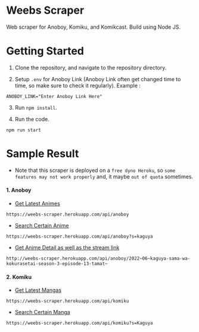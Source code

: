 # Weebs Scraper

Web scraper for Anoboy, Komiku, and Komikcast. Build using Node JS.

# Getting Started

1. Clone the repository, and navigate to the repository directory.

2. Setup `.env` for Anoboy Link (Anoboy Link often get changed time to time, so make sure to check it regularly). Example : 
```
ANOBOY_LINK="Enter Anoboy Link Here"
```

3. Run `npm install`.

4. Run the code.
```
npm run start
```

# Sample Result

- Note that this scraper is deployed on a `free dyno Heroku`, so `some features may not work properly` and, it maybe `out of quota` sometimes.

#### 1. Anoboy
  - [Get Latest Animes](https://weebs-scraper.herokuapp.com/api/anoboy)
  ```
  https://weebs-scraper.herokuapp.com/api/anoboy
  ```
  - [Search Certain Anime](https://weebs-scraper.herokuapp.com/api/anoboy?s=kaguya)
  ```
  https://weebs-scraper.herokuapp.com/api/anoboy?s=kaguya
  ```
  - [Get Anime Detail as well as the stream link](http://weebs-scraper.herokuapp.com/api/anoboy/2022~06~kaguya-sama-wa-kokurasetai-season-3-episode-13-tamat~)
  ```
  http://weebs-scraper.herokuapp.com/api/anoboy/2022~06~kaguya-sama-wa-kokurasetai-season-3-episode-13-tamat~
  ```
  
  
#### 2. Komiku
  - [Get Latest Mangas](https://weebs-scraper.herokuapp.com/api/komiku)
  ```
  https://weebs-scraper.herokuapp.com/api/komiku
  ```
  - [Search Certain Manga](https://weebs-scraper.herokuapp.com/api/komiku?s=Kaguya)
  ```
  https://weebs-scraper.herokuapp.com/api/komiku?s=Kaguya
  ```
